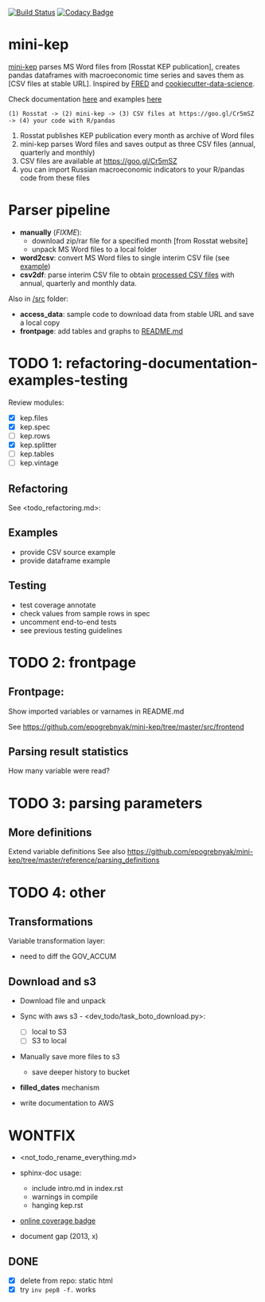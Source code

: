 [![Build Status](https://travis-ci.org/epogrebnyak/mini-kep.svg?branch=master)](https://travis-ci.org/epogrebnyak/mini-kep) 
[![Codacy Badge](https://api.codacy.com/project/badge/Grade/8a467743314641b4a22b66b327834367)](https://www.codacy.com/app/epogrebnyak/mini-kep?utm_source=github.com&amp;utm_medium=referral&amp;utm_content=epogrebnyak/mini-kep&amp;utm_campaign=Badge_Grade)

# mini-kep

[mini-kep] parses MS Word files from [Rosstat KEP publication], creates pandas dataframes with 
macroeconomic time series and saves them as [CSV files at stable URL]. Inspired by [FRED] and 
[cookiecutter-data-science]. 

Check documentation [here](http://mini-kep-docs.s3-website-eu-west-1.amazonaws.com)
and examples [here](https://github.com/epogrebnyak/mini-kep/blob/dev/src/example1.py)

```
(1) Rosstat -> (2) mini-kep -> (3) CSV files at https://goo.gl/Cr5mSZ -> (4) your code with R/pandas
```
1. Rosstat publishes KEP publication every month as archive of Word files
2. mini-kep parses Word files and saves output as three CSV files (annual, quarterly and monthly)
3. CSV files are available at <https://goo.gl/Cr5mSZ> 
4. you can import Russian macroeconomic indicators to your R/pandas code from these files  


Parser pipeline
===============

-   **manually** (*FIXME*):
    -   download zip/rar file for a specified month [from Rosstat website]
    -   unpack MS Word files to a local folder
-   **word2csv**: convert MS Word files to single interim CSV file (see [example])
-   **csv2df**: parse interim CSV file to obtain [processed CSV files][processed CSV files at stable URL] with annual, quarterly and monthly data.

Also in [/src] folder:

-   **access\_data**: sample code to download data from stable URL and save a local copy
-   **frontpage**: add tables and graphs to [README.md]

  [mini-kep]: https://github.com/epogrebnyak/mini-kep
  [Rosstat ‘KEP’ publication]: http://www.gks.ru/wps/wcm/connect/rosstat_main/rosstat/ru/statistics/publications/catalog/doc_1140080765391
  [processed CSV files at stable URL]: https://github.com/epogrebnyak/mini-kep/tree/master/data/processed/latest
  [FRED]: https://fred.stlouisfed.org/
  [cookiecutter-data-science]: https://github.com/drivendata/cookiecutter-data-science
  [example]: https://github.com/epogrebnyak/mini-kep/blob/master/data/interim/2017/05/tab.csv
  [/src]: https://github.com/epogrebnyak/mini-kep/tree/master/src
  [README.md]: https://github.com/epogrebnyak/mini-kep/blob/master/VALUES.md

# TODO 1: refactoring-documentation-examples-testing 

Review modules:
- [x] kep.files 
- [x] kep.spec 
- [ ] kep.rows
- [x] kep.splitter
- [ ] kep.tables
- [ ] kep.vintage

## Refactoring 

See <todo_refactoring.md>:

## Examples
  - provide CSV source example
  - provide dataframe example

## Testing 
- test coverage annotate 
- check values from sample rows in spec  
- uncomment end-to-end tests
- see previous testing guidelines  

# TODO 2: frontpage

## Frontpage:

Show imported variables or varnames in README.md

See <https://github.com/epogrebnyak/mini-kep/tree/master/src/frontend>

## Parsing result statistics

How many variable were read?

# TODO 3: parsing parameters 

## More definitions 

Extend variable definitions
See also <https://github.com/epogrebnyak/mini-kep/tree/master/reference/parsing_definitions>

# TODO 4: other

## Transformations

Variable transformation layer:
  - need to diff the GOV_ACCUM
  
## Download and s3

- Download file and unpack

- Sync with aws s3 - <dev_todo/task_boto_download.py>:
  - [ ] local to S3 
  - [ ] S3 to local 

- Manually save more files to s3
  - save deeper history to bucket
  
- **filled_dates** mechanism   

- write documentation to AWS

 
# WONTFIX
 
- <not_todo_rename_everything.md>

- sphinx-doc usage:
  - include intro.md in index.rst
  - warnings in compile
  - hanging kep.rst
  
- [online coverage badge](https://github.com/epogrebnyak/mini-kep/issues/23)

- document gap (2013, x)
  
  
## DONE
- [x] delete from repo: static html
- [x] try ```inv pep8 -f.``` works
